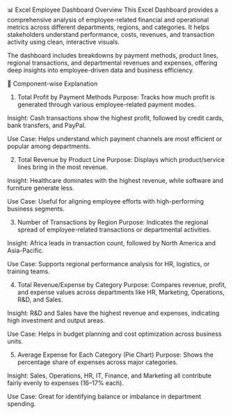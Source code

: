 📊 Excel Employee Dashboard Overview
This Excel Dashboard provides a comprehensive analysis of employee-related financial and operational metrics across different departments, regions, and categories. It helps stakeholders understand performance, costs, revenues, and transaction activity using clean, interactive visuals.

The dashboard includes breakdowns by payment methods, product lines, regional transactions, and departmental revenues and expenses, offering deep insights into employee-driven data and business efficiency.

🧩 Component-wise Explanation

1. Total Profit by Payment Methods
Purpose: Tracks how much profit is generated through various employee-related payment modes.

Insight: Cash transactions show the highest profit, followed by credit cards, bank transfers, and PayPal.

Use Case: Helps understand which payment channels are most efficient or popular among departments.

2. Total Revenue by Product Line
Purpose: Displays which product/service lines bring in the most revenue.

Insight: Healthcare dominates with the highest revenue, while software and furniture generate less.

Use Case: Useful for aligning employee efforts with high-performing business segments.

3. Number of Transactions by Region
Purpose: Indicates the regional spread of employee-related transactions or departmental activities.

Insight: Africa leads in transaction count, followed by North America and Asia-Pacific.

Use Case: Supports regional performance analysis for HR, logistics, or training teams.

4. Total Revenue/Expense by Category
Purpose: Compares revenue, profit, and expense values across departments like HR, Marketing, Operations, R&D, and Sales.

Insight: R&D and Sales have the highest revenue and expenses, indicating high investment and output areas.

Use Case: Helps in budget planning and cost optimization across business units.

5. Average Expense for Each Category (Pie Chart)
Purpose: Shows the percentage share of expenses across major categories.

Insight: Sales, Operations, HR, IT, Finance, and Marketing all contribute fairly evenly to expenses (16–17% each).

Use Case: Great for identifying balance or imbalance in department spending.
